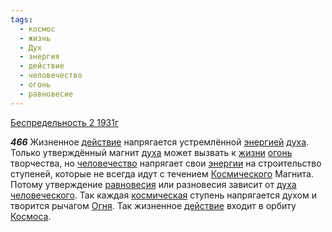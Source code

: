 ```yaml
---
tags:
  - космос
  - жизнь
  - Дух
  - энергия
  - действие
  - человечество
  - огонь
  - равновесие
---
```


[Беспредельность 2 1931г](/agni/1931)

___466___
Жизненное [действие](/tag/#действие) напрягается устремлённой [энергией](/tag/#энергия) [духа](/tag/#Дух). Только утверждённый магнит [духа](/tag/#Дух) может вызвать к [жизни](/tag/#жизнь) [огонь](/tag/#огонь) творчества, но [человечество](/tag/#человечество) напрягает свои [энергии](/tag/#энергия) на строительство ступеней, которые не всегда идут с течением [Космического](/tag/#космос) Магнита. Потому утверждение [равновесия](/tag/#равновесие) или разновесия зависит от [духа](/tag/#Дух) [человеческого](/tag/#человечество). Так каждая [космическая](/tag/#космос) ступень напрягается духом и творится рычагом [Огня](/tag/#огонь). Так жизненное [действие](/tag/#действие) входит в орбиту [Космоса](/tag/#космос).   

